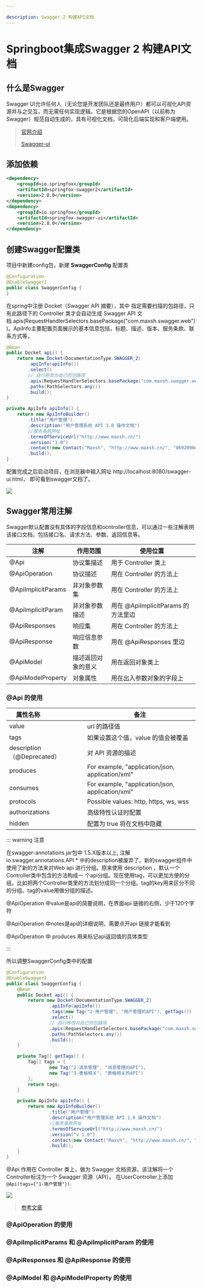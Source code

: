```yaml
---

description: Swagger 2 构建API文档
---
```


# Springboot集成Swagger 2 构建API文档

## 什么是Swagger

Swagger UI允许任何人（无论您是开发团队还是最终用户）都可以可视化API资源并与之交互，而无需任何实现逻辑。它是根据您的OpenAPI（以前称为Swagger）规范自动生成的，具有可视化文档，可简化后端实现和客户端使用。 

> [官网介绍]( https://swagger.io/ )
>
> [Swagger-ui]( https://swagger.io/tools/swagger-ui/ )

## 添加依赖

```xml
<dependency>
    <groupId>io.springfox</groupId>
    <artifactId>springfox-swagger2</artifactId>
    <version>2.8.0</version>
</dependency>
<dependency>
    <groupId>io.springfox</groupId>
    <artifactId>springfox-swagger-ui</artifactId>
    <version>2.8.0</version>
</dependency>
```



## 创建Swagger配置类

项目中新建config包，新建 **SwaggerConfig** 配置类

```java
@Configuration
@EnableSwagger2
public class SwaggerConfig {
}
```

在spring中注册 Docket（Swagger API 摘要），其中 指定需要扫描的包路径，只有此路径下的 Controller 类才会自动生成 Swagger API 文档.apis(RequestHandlerSelectors.basePackage("com.maxsh.swagger.web"))。ApiInfo主要配置页面展示的基本信息包括，标题、描述、版本、服务条款、联系方式等， 



```java
@Bean
public Docket api() {
    return new Docket(DocumentationType.SWAGGER_2)
        .apiInfo(apiInfo())
        .select()
        // 自行修改为自己的包路径
        .apis(RequestHandlerSelectors.basePackage("com.maxsh.swagger.web"))
        .paths(PathSelectors.any())
        .build();
}

private ApiInfo apiInfo() {
    return new ApiInfoBuilder()
        .title("用户管理")
        .description("用户管理系统 API 1.0 操作文档")
        //服务条款网址
        .termsOfServiceUrl("http://www.maxsh.cn/")
        .version("1.0")
        .contact(new Contact("Maxsh", "http://www.maxsh.cn/", "869209045@qq.com"))
        .build();
}
```

 配置完成之后启动项目，在浏览器中输入网址 http://localhost:8080/swagger-ui.html， 即可看到swagger文档了。

<img src="../screenshot/springboot/01/swagger.png">

## Swagger常用注解

Swagger默认配置没有具体的字段信息和ocntroller信息，可以通过一些注解表明该接口文档，包括接口名、请求方法、参数、返回信息等。

| 注解               | 作用范围           | 使用位置                           |
| ------------------ | ------------------ | ---------------------------------- |
| @Api               | 协议集描述         | 用于 Controller 类上               |
| @ApiOperation      | 协议描述           | 用在 Controller 的方法上           |
| @ApiImplicitParams | 非对象参数集       | 用在 Controller 的方法上           |
| @ApiImplicitParam  | 非对象参数描述     | 用在 @ApiImplicitParams 的方法里边 |
| @ApiResponses      | 响应集             | 用在 Controller 的方法上           |
| @ApiResponse       | 响应信息参数       | 用在 @ApiResponses 里边            |
| @ApiModel          | 描述返回对象的意义 | 用在返回对象类上                   |
| @ApiModelProperty  | 对象属性           | 用在出入参数对象的字段上           |



### @Api 的使用

| <div style="width:100px;">属性名称</div> | 备注                                             |
| ---------------------------------------- | ------------------------------------------------ |
| value                                    | url 的路径值                                     |
| tags                                     | 如果设置这个值，value 的值会被覆盖               |
| description（@Deprecated）               | 对 API 资源的描述                                |
| produces                                 | For example, "application/json, application/xml" |
| consumes                                 | For example, "application/json, application/xml" |
| protocols                                | Possible values: http, https, ws, wss            |
| authorizations                           | 高级特性认证时配置                               |
| hidden                                   | 配置为 true 将在文档中隐藏                       |

::: warning 注意

在swagger-annotations jar包中 1.5.X版本以上, 注解 io.swagger.annotations.API * 中的description被废弃了。新的swagger组件中使用了新的方法来对Web api 进行分组。原来使用 description ，默认一个Controller类中包含的方法构成一 个api分组。现在使用tag，可以更加方便的分组。比如把两个Controller类里的方法划分成同一个分组。tag的key用来区分不同的分组。tag的value用做分组的描述。

@ApiOperation 中value是api的简要说明，在界面api 链接的右侧，少于120个字符

@ApiOperation 中notes是api的详细说明，需要点开api 链接才能看到

@ApiOperation 中 produces 用来标记api返回值的具体类型

:::

所以调整SwaggerConfig类中的配置

```java
@Configuration
@EnableSwagger2
public class SwaggerConfig {
    @Bean
    public Docket api() {
        return new Docket(DocumentationType.SWAGGER_2)
                .apiInfo(apiInfo())
                .tags(new Tag("1-用户管理", "用户管理的API"), getTags())
                .select()
                // 自行修改为自己的包路径
                .apis(RequestHandlerSelectors.basePackage("com.maxsh.swagger.web"))
                .paths(PathSelectors.any())
                .build();
    }

    private Tag[] getTags() {
        Tag[] tags = {
                new Tag("2-消息管理", "消息管理的API"),
                new Tag("3-表格相关", "表格相关的API")
        };
        return tags;
    }

    private ApiInfo apiInfo() {
        return new ApiInfoBuilder()
                .title("用户管理")
                .description("用户管理系统 API 1.0 操作文档")
                //服务条款网址
                .termsOfServiceUrl("http://www.maxsh.cn/")
                .version("v 1.0")
                .contact(new Contact("Maxsh", "http://www.maxsh.cn/", "869209045@qq.com"))
                .build();
    }
}
```

@Api 作用在 Controller 类上，做为 Swagger 文档资源，该注解将一个 Controller标注为一个 Swagger 资源（API）。 在UserController上添加`@Api(tags={"1-用户管理"})`.

<img src="../screenshot/springboot/01/swagger2.png">



> [参考文章]( https://www.cnblogs.com/didispace/p/11639671.html )

### @ApiOperation 的使用

### @ApiImplicitParams 和 @ApiImplicitParam 的使用

### @ApiResponses 和 @ApiResponse 的使用

### @ApiModel 和 @ApiModelProperty 的使用